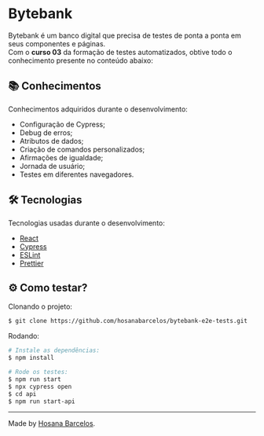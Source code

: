 <h1>
    Bytebank
</h1>

Bytebank é um banco digital que precisa de testes de ponta a ponta em seus componentes e páginas. <br />
Com o **curso 03** da formação de testes automatizados, obtive todo o conhecimento presente no conteúdo abaixo:

 ## 📚 Conhecimentos

Conhecimentos adquiridos durante o desenvolvimento:
- Configuração de Cypress;
- Debug de erros;
- Atributos de dados;
- Criação de comandos personalizados;
- Afirmações de igualdade;
- Jornada de usuário;
- Testes em diferentes navegadores.

  
 ## 🛠️ Tecnologias

Tecnologias usadas durante o desenvolvimento:

- [React](https://react.dev/)
- [Cypress](https://www.cypress.io/)
- [ESLint](https://eslint.org/)
- [Prettier](https://prettier.io/)

## ⚙️ Como testar?

Clonando o projeto:
```bash
$ git clone https://github.com/hosanabarcelos/bytebank-e2e-tests.git
```

Rodando:
``` bash
# Instale as dependências:
$ npm install

# Rode os testes:
$ npm run start
$ npx cypress open
$ cd api
$ npm run start-api
```
---

Made by [Hosana Barcelos](https://github.com/hosanabarcelos).
